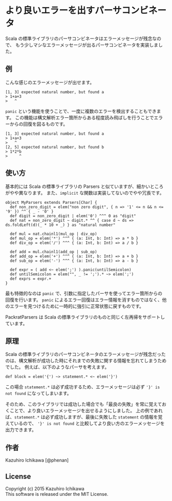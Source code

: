 より良いエラーを出すパーサコンビネータ
====

Scala の標準ライブラリのパーサコンビネータはエラーメッセージが残念なので、
もう少しマシなエラーメッセージが出るパーサコンビネータを実装しました。

例
----

こんな感じのエラーメッセージが出せます。

    [1, 3] expected natural number, but found a
    > 1+a+3
    >   ^
 
`panic` という機能を使うことで、一度に複数のエラーを検出することもできます。
この機能は構文解析エラー箇所からある程度読み飛ばしを行うことでエラーからの回復を図るものです。
 
    [1, 3] expected natural number, but found a
    > 1+a+3
    >   ^
    [2, 5] expected natural number, but found b
    > 1*2*b
    >     ^
 
使い方
----

基本的には Scala の標準ライブラリの Parsers と似ていますが、細かいところがやや異なります。
また、`implicit` な関数は実装してないのでやや冗長です。

    object MyParsers extends Parsers[Char] {
      def non_zero_digit = elem("non zero digit", { n => '1' <= n && n <= '9' }) ^^ { _ - '0' }
      def digit = non_zero_digit | elem('0') ^^^ 0 as "digit"
      def nat = non_zero_digit ~ digit.* ^^ { case d ~ ds => ds.foldLeft(d)(_ * 10 + _) } as "natural number"
      
      def mul = nat.chainl1(mul_op | div_op)
      def mul_op = elem('*') ^^^ { (a: Int, b: Int) => a * b }
      def div_op = elem('/') ^^^ { (a: Int, b: Int) => a / b }
      
      def add = mul.chainl1(add_op | sub_op)
      def add_op = elem('+') ^^^ { (a: Int, b: Int) => a + b }
      def sub_op = elem('-') ^^^ { (a: Int, b: Int) => a - b }
      
      def expr = ( add <~ elem(';') ).panic(untilSemicolon)
      def untilSemicolon = elem("", _ != ';').* ~> elem(';')
      def exprs = expr.+
    }

最も特徴的なのは `panic` で、引数に指定したパーサを使ってエラー箇所からの回復を行います。
`panic` によるエラー回復はエラー情報を消すものではなく、他のエラーを見つけるために一時的に強引に正常状態に戻すものです。


PackratParsers は Scala の標準ライブラリのものと同じく左再帰をサポートしています。


原理
----

Scala の標準ライブラリのパーサコンビネータのエラーメッセージが残念だったのは、構文解析が成功した時にそれまでの失敗に関する情報を忘れてしまうためでした。
例えば、以下のようなパーサを考えます。

    def block = elem('{') ~> statement.* <~ elem('}')
    
この場合 `statement.*` は必ず成功するため、エラーメッセージは必ず `'}' is not found` になってしまいます。


そのため、このライブラリでは成功した場合でも「最良の失敗」を常に覚えておくことで、より良いエラーメッセージを出せるようにしました。
上の例であれば、`statement.*` は必ず成功しますが、最後に失敗した `statement` の情報を覚えているので、
`'}' is not found` と比較してより良い方のエラーメッセージを出力できます。


作者
----
Kazuhiro Ichikawa [@phenan]


License
----
Copyright (c) 2015 Kazuhiro Ichikawa  
This software is released under the MIT License.
